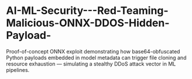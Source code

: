 # AI-ML-Security---Red-Teaming-Malicious-ONNX-DDOS-Hidden-Payload-
Proof-of-concept ONNX exploit demonstrating how base64-obfuscated Python payloads embedded in model metadata can trigger file cloning and resource exhaustion — simulating a stealthy DDoS attack vector in ML pipelines.
